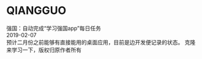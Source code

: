 # QIANGGUO
强国：自动完成“学习强国app”每日任务<br>
2019-02-07<br>
预计二月份之前能够有直接能用的桌面应用，目前是边开发便记录的状态。
克隆来学习一下，版权归原作者所有
